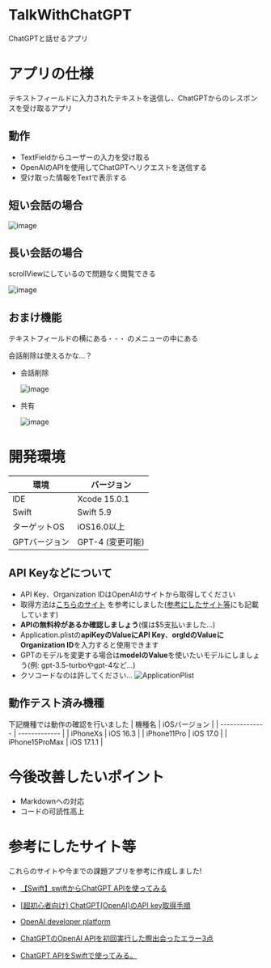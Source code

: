 # TalkWithChatGPT
ChatGPTと話せるアプリ

# アプリの仕様
テキストフィールドに入力されたテキストを送信し、ChatGPTからのレスポンスを受け取るアプリ

## 動作
-  TextFieldからユーザーの入力を受け取る
-  OpenAIのAPIを使用してChatGPTへリクエストを送信する
-  受け取った情報をTextで表示する

## 短い会話の場合
![image](./ForReadMeImage/SampleShortMessage.gif)

## 長い会話の場合
scrollViewにしているので問題なく閲覧できる

![image](./ForReadMeImage/SampleLongMessage.gif)

## おまけ機能
テキストフィールドの横にある`・・・` のメニューの中にある

会話削除は使えるかな…？
- 会話削除

  ![image](./ForReadMeImage/SampleDeleteMessage.gif)

- 共有

  ![image](./ForReadMeImage/SampleShareMessage.gif)

# 開発環境
| 環境          | バージョン       |
| ------------- | ---------------- |
| IDE           | Xcode 15.0.1     |
| Swift         | Swift 5.9        |
| ターゲットOS  | iOS16.0以上      |
| GPTバージョン | GPT-4 (変更可能) |

## API Keyなどについて
- API Key、Organization IDはOpenAIのサイトから取得してください
- 取得方法は<a href="https://note.com/libproc/n/nc777ee0b3bf0" target="_blank">こちらのサイト</a>	を参考にしました([参考にしたサイト等](#参考にしたサイト等)にも記載しています)
- **APIの無料枠があるか確認しましょう**(僕は$5支払いました...)
- Application.plistの**apiKeyのValueにAPI Key**、**orgIdのValueにOrganization ID**を入力すると使用できます
- GPTのモデルを変更する場合は**modelのValue**を使いたいモデルにしましょう(例: gpt-3.5-turboやgpt-4など...)
- クソコードなのは許してください…
    ![ApplicationPlist](./ForReadMeImage/ApplicationPlist.png)

## 動作テスト済み機種
下記機種では動作の確認を行いました
| 機種名         | iOSバージョン |
| -------------- | ------------- |
| iPhoneXs       | iOS 16.3      |
| iPhone11Pro    | iOS 17.0      |
| iPhone15ProMax | iOS 17.1.1    |

# 今後改善したいポイント

- Markdownへの対応
- コードの可読性高上

# 参考にしたサイト等
これらのサイトや今までの課題アプリを参考に作成しました!

- <a href="https://thwork.net/2023/04/08/swift_chatgpt-api/" target="_blank">【Swift】swiftからChatGPT APIを使ってみる</a>	

- <a href="https://note.com/libproc/n/nc777ee0b3bf0" target="_blank">[超初心者向け] ChatGPT(OpenAI)のAPI key取得手順</a>	

- <a href="https://platform.openai.com/docs/overview" target="_blank">OpenAI developer platform</a>	

- <a href="https://zenn.dev/mjxo/articles/342adeec61d56e" target="_blank">ChatGPTのOpenAI APIを初回実行した際出会ったエラー3点</a>	

- <a href="https://qiita.com/district_13_bm/items/c946e8043e0e4d55d349" target="_blank">ChatGPT APIをSwiftで使ってみる。</a>	
